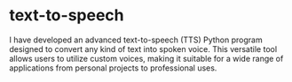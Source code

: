 # text-to-speech
I have developed an advanced text-to-speech (TTS) Python program designed to convert any kind of text into spoken voice. This versatile tool allows users to utilize custom voices, making it suitable for a wide range of applications from personal projects to professional uses.
